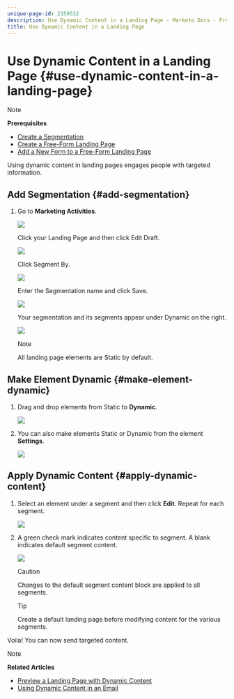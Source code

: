 ```yaml
---
unique-page-id: 2359532
description: Use Dynamic Content in a Landing Page - Marketo Docs - Product Documentation
title: Use Dynamic Content in a Landing Page
---
```


# Use Dynamic Content in a Landing Page {#use-dynamic-content-in-a-landing-page}

>[!NOTE]
>
>**Prerequisites**
>
>* [Create a Segmentation](../../../../product-docs/personalization/segmentation-and-snippets/segmentation/create-a-segmentation.md)
>* [Create a Free-Form Landing Page](../../../../product-docs/demand-generation/landing-pages/free-form-landing-pages/create-a-free-form-landing-page.md)
>* [Add a New Form to a Free-Form Landing Page](../../../../product-docs/demand-generation/landing-pages/free-form-landing-pages/add-a-new-form-to-a-free-form-landing-page.md)
>

Using dynamic content in landing pages engages people with targeted information. 

## Add Segmentation {#add-segmentation}

1. Go to **Marketing Activities**.

   ![](assets/login-marketing-activities.png)

   Click your Landing Page and then click Edit Draft.

   ![](assets/landingpageeditdraft.jpg)

   Click Segment By.

   ![](assets/image2015-5-21-12-3a31-3a20.png)

   Enter the Segmentation name and click Save.

   ![](assets/image2014-9-16-14-3a50-3a5.png)

   Your segmentation and its segments appear under Dynamic on the right.

   ![](assets/image2015-5-21-12-3a36-3a40.png)

   >[!NOTE]
   >
   >All landing page elements are Static by default.

## Make Element Dynamic {#make-element-dynamic}

1. Drag and drop elements from Static to **Dynamic**.

   ![](assets/image2014-9-16-14-3a50-3a27.png)

1. You can also make elements Static or Dynamic from the element **Settings**.

   ![](assets/image2015-5-21-12-3a39-3a41.png)

## Apply Dynamic Content {#apply-dynamic-content}

1. Select an element under a segment and then click **Edit**. Repeat for each segment.

   ![](assets/image2015-5-21-12-3a42-3a11.png)

1. A green check mark indicates content specific to segment. A blank indicates default segment content.

   ![](assets/image2015-5-21-12-3a44-3a24.png)

   >[!CAUTION]
   >
   >Changes to the default segment content block are applied to all segments.

   >[!TIP]
   >
   >Create a default landing page before modifying content for the various segments.

Voila! You can now send targeted content.

>[!NOTE]
>
>**Related Articles**
>
>* [Preview a Landing Page with Dynamic Content](../../../../product-docs/demand-generation/landing-pages/landing-page-actions/preview-a-landing-page-with-dynamic-content.md)
>* [Using Dynamic Content in an Email](../../../../product-docs/email-marketing/general/functions-in-the-editor/using-dynamic-content-in-an-email.md)
>

